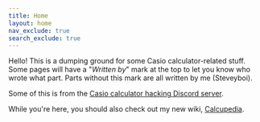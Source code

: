 ```yaml
---
title: Home
layout: home
nav_exclude: true
search_exclude: true
---
```


Hello! This is a dumping ground for some Casio calculator-related stuff.  
Some pages will have a "*Written by*" mark at the top to let you know who wrote what part. Parts without this mark are all written by me (Steveyboi).

Some of this is from the [Casio calculator hacking Discord server](http://discord.gg/QjGpH6rSQQ).

While you're here, you should also check out my new wiki, [Calcupedia](https://gwe.42web.io/calcupedia).
